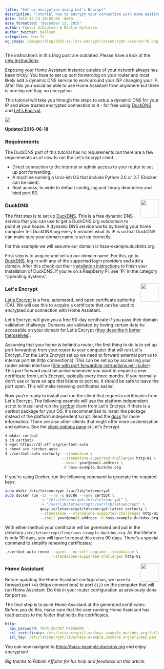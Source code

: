 ```yaml
---
title: "Set up encryption using Let's Encrypt"
description: "Tutorial how to encrypt your connection with Home Assistant."
date: 2015-12-13 10:05:00 -0800
date_formatted: "December 13, 2015"
author: Paulus Schoutsen & Martin Hjelmare
author_twitter: balloob
categories: How-To
og_image: /images/blog/2015-12-lets-encrypt/letsencrypt-secured-fb.png
---
```


<div class='note'>
The instructions in this blog post are outdated. Please have a look at the <a href='/blog/2017/09/27/effortless-encryption-with-lets-encrypt-and-duckdns/'>new instructions</a>.
</div>

Exposing your Home Assistant instance outside of your network always has been tricky. You have to set up port forwarding on your router and most likely add a dynamic DNS service to work around your ISP changing your IP. After this you would be able to use Home Assistant from anywhere but there is one big red flag: no encryption.

This tutorial will take you through the steps to setup a dynamic DNS for your IP and allow trusted encrypted connection to it - for free using [DuckDNS] and [Let's Encrypt].

<p class='img'>
<img src='/images/blog/2015-12-lets-encrypt/letsencrypt-secured.png' />
</p>

<!--more-->

**Updated 2016-06-18**

### Requirements

The DuckDNS part of this tutorial has no requirements but there are a few requirements as of now to run the Let's Encrypt client.

 - Direct connection to the internet or admin access to your router to set up port forwarding.
 - A machine running a Unix-ish OS that include Python 2.6 or 2.7 (Docker can be used).
 - Root access, to write to default config, log and library directories and bind port 80.

<img src='/images/supported_brands/duckdns.png' style='clear: right; border:none; box-shadow: none; float: right; margin-left: 8px; margin-bottom: 8px;' width='60' />

### DuckDNS

The first step is to set up [DuckDNS]. This is a free dynamic DNS service that you can use to get a DuckDNS.org subdomain to point at your house. A dynamic DNS service works by having your home computer tell DuckDNS.org every 5 minutes what its IP is so that DuckDNS can make sure your domain name is set up correctly.

For this example we will assume our domain is hass-example.duckdns.org.

First step is to acquire and set up our domain name. For this, go to [DuckDNS], log in with any of the supported login providers and add a domain. After this check out their [installation instructions][duckdns-install] to finish your installation of DuckDNS. If you're on a Raspberry Pi, see 'Pi' in the category 'Operating Systems'.

<img src='/images/supported_brands/letsencrypt.png' style='clear: right; border:none; box-shadow: none; float: right; margin-left: 8px; margin-bottom: 8px;' width='60' />

### Let's Encrypt

[Let's Encrypt] is a free, automated, and open certificate authority (CA). We will use this to acquire a certificate that can be used to encrypted our connection with Home Assistant.

Let's Encrypt will give you a free 90-day certificate if you pass their domain validation challenge. Domains are validated by having certain data be accessible on your domain for Let's Encrypt ([they describe it better themselves][letsencrypt-technology]).

Assuming that your home is behind a router, the first thing to do is to set up port forwarding from your router to your computer that will run Let's Encrypt. For the Let's Encrypt set up we need to forward external port `80` to internal port `80` (http connections). This can be set up by accessing your router admin interface ([Site with port forwarding instructions per router][port-forward]). This port forward must be active whenever you want to request a new certificate from Let's Encrypt, typically every three months. If you normally don't use or have an app that listens to port `80`, it should be safe to leave the port open. This will make renewing certificates easier.

Now you're ready to install and run the client that requests certificates from Let's Encrypt. The following example will use the platform independent script to install and run the [certbot][certbot] client from Let's Encrypt. If there is a certbot package for your OS, it's recommended to install the package instead of the platform independent script. Read the [docs][certbot] for more information. There are also other clients that might offer more customization and options. See the [client options page][letsencrypt-clients] at Let's Encrypt.

```bash
$ mkdir certbot
$ cd certbot/
$ wget https://dl.eff.org/certbot-auto
$ chmod a+x certbot-auto
$ ./certbot-auto certonly --standalone \
                          --standalone-supported-challenges http-01 \
                          --email your@email.address \
                          -d hass-example.duckdns.org
```

If you're using Docker, run the following command to generate the required keys:

```bash
sudo mkdir /etc/letsencrypt /var/lib/letsencrypt
sudo docker run -it --rm -p 80:80 --name certbot \
                -v "/etc/letsencrypt:/etc/letsencrypt" \
                -v "/var/lib/letsencrypt:/var/lib/letsencrypt" \
                quay.io/letsencrypt/letsencrypt:latest certonly \
                --standalone --standalone-supported-challenges http-01 \
                --email your@email.address -d hass-example.duckdns.org
```

With either method your certificate will be generated and put in the directory `/etc/letsencrypt/live/hass-example.duckdns.org`. As the lifetime is only 90 days, you will have to repeat this every 90 days. There's a special command to simplify renewing certificates:

```bash
./certbot-auto renew --quiet --no-self-upgrade --standalone \
                     --standalone-supported-challenges http-01
```

<img width="60" src="/images/favicon-192x192.png" style='float: right; border:none; box-shadow: none;'>

### Home Assistant

Before updating the Home Assistant configuration, we have to forward port `443` (https connections) to port `8123` on the computer that will run Home Assistant. Do this in your router configuration as previously done for port `80`.

The final step is to point Home Assistant at the generated certificates. Before you do this, make sure that the user running Home Assistant has read access to the folder that holds the certificates.

```yaml
http:
  api_password: YOUR_SECRET_PASSWORD
  ssl_certificate: /etc/letsencrypt/live/hass-example.duckdns.org/fullchain.pem
  ssl_key: /etc/letsencrypt/live/hass-example.duckdns.org/privkey.pem
```

You can now navigate to https://hass-example.duckdns.org and enjoy encryption!

_Big thanks to Fabian Affolter for his help and feedback on this article._

[DuckDNS]: https://duckdns.org
[duckdns-install]: https://www.duckdns.org/install.jsp
[Let's Encrypt]: https://letsencrypt.org
[letsencrypt-technology]: https://letsencrypt.org/how-it-works/
[letsencrypt-clients]: https://letsencrypt.org/docs/client-options/
[port-forward]: http://portforward.com
[certbot]: https://certbot.eff.org/
